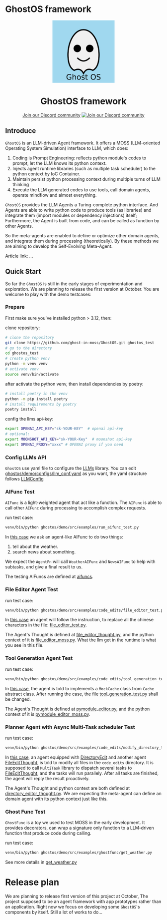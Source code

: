 # GhostOS framework

<div align="center">
  <img src="./assets/logo.png" alt="Logo" width="200">
  <h1 align="center">GhostOS framework</h1>
</div>


<div align="center">
  <a href="https://discord.gg/NG6VKwd5jV">Join our Discord community</a>
  <a href="https://discord.gg/NG6VKwd5jV"><img src="https://img.shields.io/badge/Discord-Join%20Us-purple?logo=discord&logoColor=white&style=for-the-badge" alt="Join our Discord community"></a>
</div>


## Introduce

`GhostOS` is an LLM-driven Agent framework.
It offers a MOSS (LLM-oriented Operating System Simulation) interface to LLM, which does:

1. Coding is Prompt Engineering: reflects python module's codes to prompt, let the LLM knows its python context. 
2. Injects agent runtime libraries (such as multiple task scheduler) to the python context by IoC Container.
3. Maintain persist python processing context during multiple turns of LLM thinking
4. Execute the LLM generated codes to use tools, call domain agents, operate mindflow and almost everything.

`GhostOS` provides the LLM Agents a Turing-complete python interface.
And Agents are able to write python code to produce tools (as libraries) and integrate them (import modules or dependency injections) itself;
Furthermore, the Agent is built from code, and can be called as function by other Agents.

So the meta-agents are enabled to define or optimize other domain agents, and integrate them during processing (theoretically).
By these methods we are aiming to develop the Self-Evolving Meta-Agent.

Article link: ...

## Quick Start

So far the `GhostOS` is still in the early stages of experimentation and exploration.
We are planning to release the first version at October.
You are welcome to play with the demo testcases:

### Prepare

First make sure you've installed python > 3.12, then:

clone repository:

```bash
# clone the repository
git clone https://github.com/ghost-in-moss/GhostOS.git ghostos_test
# go to the directory
cd ghostos_test
# create python venv
python -m venv venv
# activate venv
source venv/bin/activate
```

after activate the python venv, then install dependencies by poetry:

```bash
# install poetry in the venv
python -m pip install poetry
# install requirements by poetry
poetry install
```

config the llms api-key:

```bash
export OPENAI_API_KEY="sk-YOUR-KEY"  # openai api-key
# optional:
export MOONSHOT_API_KEY="sk-YOUR-Key"  # moonshot api-key
export OPENAI_PROXY="xxxx" # OPENAI proxy if you need
```

### Config LLMs API

`GhostOS` use yaml file to configure the [LLMs](ghostos/core/llms/llm.py) library.
You can edit [ghostos/demo/configs/llm_conf.yaml](ghostos/demo/configs/llm_conf.yaml) as you want,
the yaml structure follows [LLMConfig](ghostos/core/llms/configs.py)

### AIFunc Test

`AIFunc` is a light-weighted agent that act like a function.
The `AIFunc` is able to call other `AIFunc` during processing to accomplish complex requests.

run test case:

```bash
venv/bin/python ghostos/demo/src/examples/run_aifunc_test.py
```

In [this case](ghostos/demo/src/examples/run_aifunc_test.py) we ask an agent-like AIFunc to do two things:

1. tell about the weather.
2. search news about something.

We expect the `AgentFn` will call `WeatherAIFunc` and `NewsAIFunc` to help with subtasks,
and give a final result to us.

The testing AIFuncs are defined at [aifuncs](ghostos/demo/src/aifuncs).

### File Editor Agent Test

run test case:

```bash
venv/bin/python ghostos/demo/src/examples/code_edits/file_editor_test.py
```

In [this case](ghostos/demo/src/examples/code_edits/file_editor_test.py) an agent will follow the instruction,
to replace all the chinese characters in the
file: [file_editor_test.py](ghostos/demo/src/examples/code_edits/file_editor_test.py).

The Agent's Thought is defined at [file_editor_thought.py](ghostos/thoughts/file_editor_thought.py),
and the python context of it is [file_editor_moss.py](ghostos/thoughts/file_editor_moss.py).
What the llm get in the runtime is what you see in this file.

### Tool Generation Agent Test

run test case:

```bash
venv/bin/python ghostos/demo/src/examples/code_edits/tool_generation_test.py
```

In [this case](ghostos/demo/src/examples/code_edits/tool_generation_test.py),
the agent is told to implements a `MockCache` class from `Cache` abstract class.
After running the case, the file [tool_generation_test.py](ghostos/demo/src/examples/code_edits/tool_generation_test.py)
shall be changed.

The Agent's Thought is defined at [pymodule_editor.py](ghostos/thoughts/pymodule_editor.py),
and the python context of it is [pymodule_editor_moss.py](ghostos/thoughts/pymodule_editor_moss.py).

### Planner Agent with Async Multi-Task scheduler Test

run test case:

```bash
venv/bin/python ghostos/demo/src/examples/code_edits/modify_directory_test.py
```

In [this case](ghostos/demo/src/examples/code_edits/modify_directory_test.py), an agent equipped with [DirectoryEdit](ghostos/libraries/file_editor.py)
and another agent [FileEditThought](ghostos/thoughts/file_editor_thought.py),
is told to modify all files in the `code_edits` directory.
It is supposed to call `MultiTask` library to dispatch several tasks
to [FileEditThought](ghostos/thoughts/file_editor_thought.py),
and the tasks will run parallely. After all tasks are finished, the agent will reply the result proactively.

The Agent's Thought and python context are both defined
at [directory_editor_thought.py](ghostos/thoughts/directory_editor_thought.py).
We are expecting the meta-agent can define an domain agent with its python context just like this.

### Ghost Func Test

`GhostFunc` is a toy we used to test MOSS in the early development.
It provides decorators, can wrap a signature only function to a LLM-driven function that produce code during calling.

run test case:

```bash
venv/bin/python ghostos/demo/src/examples/ghostfunc/get_weather.py
```

See more details in [get_weather.py](ghostos/demo/src/examples/ghostfunc/get_weather.py)

# Release plan

We are planning to release first version of this project at October,
The project supposed to be an agent framework with app prototypes rather than an application.
Right now we focus on developing some `GhostOS`'s components by itself.
Still a lot of works to do...
